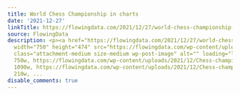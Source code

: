 ```yaml
---
title: World Chess Championship in charts
date: '2021-12-27'
linkTitle: https://flowingdata.com/2021/12/27/world-chess-championship-in-charts/
source: FlowingData
description: <p><a href="https://flowingdata.com/2021/12/27/world-chess-championship-in-charts/"><img
  width="750" height="474" src="https://flowingdata.com/wp-content/uploads/2021/12/Chess-championship-in-charts-750x474.png"
  class="attachment-medium size-medium wp-post-image" alt="" loading="lazy" srcset="https://flowingdata.com/wp-content/uploads/2021/12/Chess-championship-in-charts-750x474.png
  750w, https://flowingdata.com/wp-content/uploads/2021/12/Chess-championship-in-charts-1090x689.png
  1090w, https://flowingdata.com/wp-content/uploads/2021/12/Chess-championship-in-charts-210x133.png
  210w, ...
disable_comments: true
---
```

<p><a href="https://flowingdata.com/2021/12/27/world-chess-championship-in-charts/"><img width="750" height="474" src="https://flowingdata.com/wp-content/uploads/2021/12/Chess-championship-in-charts-750x474.png" class="attachment-medium size-medium wp-post-image" alt="" loading="lazy" srcset="https://flowingdata.com/wp-content/uploads/2021/12/Chess-championship-in-charts-750x474.png 750w, https://flowingdata.com/wp-content/uploads/2021/12/Chess-championship-in-charts-1090x689.png 1090w, https://flowingdata.com/wp-content/uploads/2021/12/Chess-championship-in-charts-210x133.png 210w, ...